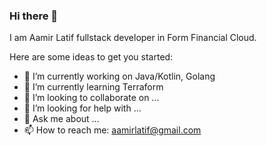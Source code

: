 ### Hi there 👋

I am Aamir Latif fullstack developer in Form Financial Cloud.

Here are some ideas to get you started:

- 🔭 I’m currently working on Java/Kotlin, Golang
- 🌱 I’m currently learning Terraform
- 👯 I’m looking to collaborate on ...
- 🤔 I’m looking for help with ...
- 💬 Ask me about ...
- 📫 How to reach me: aamirlatif@gmail.com
